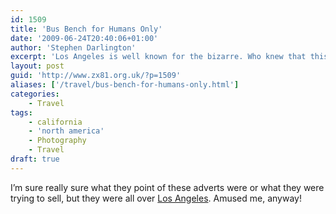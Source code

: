 ```yaml
---
id: 1509
title: 'Bus Bench for Humans Only'
date: '2009-06-24T20:40:06+01:00'
author: 'Stephen Darlington'
excerpt: 'Los Angeles is well known for the bizarre. Who knew that this extended to bus stops?'
layout: post
guid: 'http://www.zx81.org.uk/?p=1509'
aliases: ['/travel/bus-bench-for-humans-only.html']
categories:
    - Travel
tags:
    - california
    - 'north america'
    - Photography
    - Travel
draft: true
---
```


I’m sure really sure what they point of these adverts were or what they were trying to sell, but they were all over [Los Angeles](/travel/los-angeles.html). Amused me, anyway!